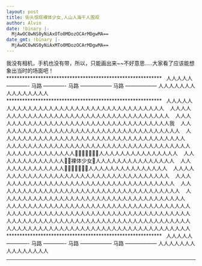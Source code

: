 ```yaml
---
layout: post
title: 街头惊现裸体少女,人山人海千人围观
author: Alvin
date: !binary |-
  MjAwOC0wNS0yNiAxOTo0MDozOCArMDgwMA==
date_gmt: !binary |-
  MjAwOC0wNS0yNiAxMTo0MDozOCArMDgwMA==
---
```

我没有相机，手机也没有带，所以，只能画出来~~不好意思.....大家看了应该能想象出当时的场面吧！&#160;&#160; 
***********************************************************&#160;&#160; 
人人人人人 ――――- 马路 ――――- 马路 ―――――― 马路 ―――――― 人人人人人人人人人人人人人人人&#160;&#160;&#160; 
***********************************************************&#160;&#160; 
人人人人人人人人人人人人人人人人人人人人人人人人人人人人人人人人人人人&#160;&#160;&#160; 
人人人人人人人人人人人人人人人人人人人人人人人人人人人人人人人人人人人&#160;&#160;&#160; 
人人人人人人人人人人人人人人人人人人人人人人人人人人人人人人人人人人我&#160;&#160;&#160; 
人人人人人人人人人人人人人人人人人人人人人人人人人人人人人人人人人人人&#160;&#160;&#160; 
人人人人人人人人人人人人人人人人人人人人人人人人人人人人人人人人人人人&#160;&#160;&#160; 
人人人人人人人人人人人人人人人人人人人人人人人人人人人人人人人人人人人&#160;&#160;&#160; 
人人人人人人人人人人人人人人人人人人人人人人人人人人人人&#160;&#160;&#160; 
人人人人人人人人人人人人人裸体少女人人人人人人人人人人人人人人人&#160;&#160;&#160; 
人人人人人人人人人人人人人人人人人人人人人人人人人人人人&#160;&#160;&#160; 
人人人人人人人人人人人人人人人人人人人人人人人人人人人人人人人人人人人&#160;&#160;&#160; 
人人人人人人人人人人人人人人人人人人人人人人人人人人人人人人人人人人人&#160;&#160;&#160; 
人人人人人人人人人人人人人人人人人人人人人人人人人人人人人人人人人人人&#160;&#160;&#160; 
人人人人人人人人人人人人人人人人人人人人人人人人人人人人人人人人人人人&#160;&#160;&#160; 
人人人人人人人人人人人人人人人人人人人人人人人人人人人人人人人人人人人&#160;&#160;&#160; 
人人人人人人人人人人人人人人人人人人人人人人人人人人人人人人人人人人人&#160;&#160;&#160; 
人人人人人人人人人人人人人人人人人人人人人人人人人人人人人人人人人人人&#160;&#160;&#160; 
人人人人人人人人人人人人人人人人人人人人人人人人人人人人人人人人人人人&#160;&#160;&#160; 
***********************************************************&#160;&#160; 
人人人人人 ――――- 马路 ――――- 马路 ―――――― 马路 ―――――― 人人人人人人人人人人人人人人人&#160;&#160;&#160; 
*********************************************************** 
